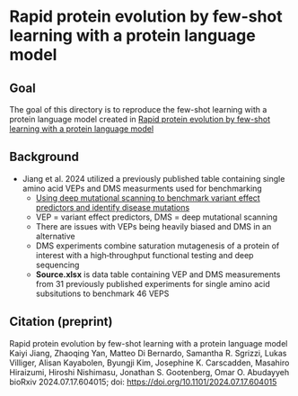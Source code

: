 # Rapid protein evolution by few-shot learning with a protein language model
## Goal
The goal of this directory is to reproduce the few-shot learning with a protein language model created in [Rapid protein evolution by few-shot learning with a protein language model](https://doi.org/10.1101/2024.07.17.604015)
## Background
- Jiang et al. 2024 utilized a previously published table containing single amino acid VEPs and DMS measurments used for benchmarking
  - [Using deep mutational scanning to benchmark variant effect predictors and identify disease mutations](https://doi.org/10.15252/msb.20199380)
  - VEP = variant effect predictors, DMS = deep mutational scanning
  - There are issues with VEPs being heavily biased and DMS in an alternative
  - DMS experiments combine saturation mutagenesis of a protein of interest with a high‐throughput functional testing and deep sequencing
  - **Source.xlsx** is data table containing VEP and DMS measurements from 31 previously published experiments for single amino acid subsitutions to benchmark 46 VEPS
## Citation (preprint)
Rapid protein evolution by few-shot learning with a protein language model
Kaiyi Jiang, Zhaoqing Yan, Matteo Di Bernardo, Samantha R. Sgrizzi, Lukas Villiger, Alisan Kayabolen, Byungji Kim, Josephine K. Carscadden, Masahiro Hiraizumi, Hiroshi Nishimasu, Jonathan S. Gootenberg, Omar O. Abudayyeh
bioRxiv 2024.07.17.604015; doi: https://doi.org/10.1101/2024.07.17.604015
